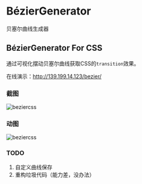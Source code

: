 # BézierGenerator
贝塞尔曲线生成器

## BézierGenerator For CSS
通过可视化摆动贝塞尔曲线获取CSS的`transition`效果。

在线演示：http://139.199.14.123/bezier/

### 截图
![beziercss](http://p8nawtxvu.bkt.clouddn.com/css%E8%B4%9D%E5%A1%9E%E5%B0%94%E7%AC%AC%E4%B8%80%E7%89%88%E6%88%AA%E5%9B%BE.PNG)

### 动图
![beziercss](http://p8nawtxvu.bkt.clouddn.com/%E8%B4%9D%E5%A1%9E%E5%B0%94%E7%AC%AC%E4%B8%80%E7%89%88.gif)

### TODO
1. 自定义曲线保存
2. 重构垃圾代码（能力差，没办法）